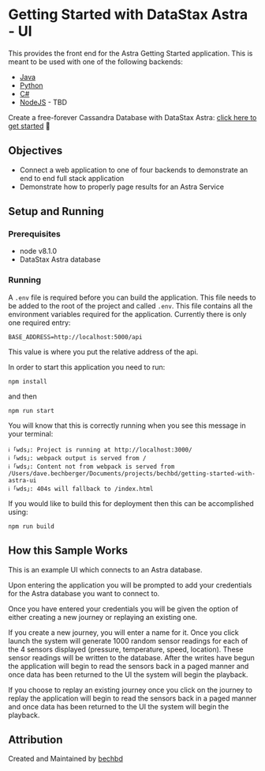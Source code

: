 # Getting Started with DataStax Astra - UI

This provides the front end for the Astra Getting Started application.  This is meant to be used with one of the following backends:

* [Java](https://github.com/DataStax-Examples/getting-started-with-astra-java)
* [Python](https://github.com/DataStax-Examples/getting-started-with-astra-python)
* [C#](https://github.com/DataStax-Examples/getting-started-with-astra-csharp)
* [NodeJS]() - TBD

Create a free-forever Cassandra Database with DataStax Astra: [click here to get started](https://astra.datastax.com/register?utm_source=devplay&utm_medium=github&utm_campaign=getting-started-with-astra-ui) 🚀

## Objectives

* Connect a web application to one of four backends to demonstrate an end to end full stack application
* Demonstrate how to properly page results for an Astra Service

## Setup and Running

### Prerequisites

* node v8.1.0
* DataStax Astra database

### Running

A `.env` file is required before you can build the application.  This file needs to be added to the root of the project and called `.env`.  This file
contains all the environment variables required for the application.  Currently there is only one required entry:

```BASE_ADDRESS=http://localhost:5000/api```

This value is where you put the relative address of the api.

In order to start this application you need to run:

`npm install` 

and then


`npm run start`

You will know that this is correctly running when you see this message in your terminal:

```
ℹ ｢wds｣: Project is running at http://localhost:3000/
ℹ ｢wds｣: webpack output is served from /
ℹ ｢wds｣: Content not from webpack is served from /Users/dave.bechberger/Documents/projects/bechbd/getting-started-with-astra-ui
ℹ ｢wds｣: 404s will fallback to /index.html
```

If you would like to build this for deployment then this can be accomplished using:

`npm run build`

## How this Sample Works

This is an example UI which connects to an Astra database.

Upon entering the application you will be prompted to add your credentials for the Astra database you want to connect to.

Once you have entered your credentials you will be given the option of either creating a new journey or replaying an existing one.

If you create a new journey, you will enter a name for it.  Once you click launch the system will generate 1000 random sensor readings for each of the 4 sensors displayed (pressure, temperature, speed, location).  These sensor readings will be written to the database.  After the writes have begun the application will begin to read the sensors back in a paged manner and once data has been returned to the UI the system will begin the playback.

If you choose to replay an existing journey once you click on the journey to replay the application will begin to read the sensors back in a paged manner and once data has been returned to the UI the system will begin the playback.

## Attribution
Created and Maintained by [bechbd](https://github.com/bechbd)
